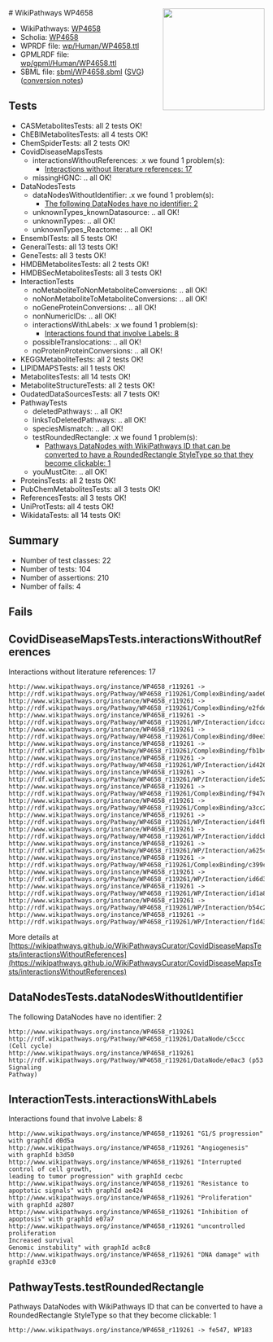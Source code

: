 <img style="float: right; width: 200px" src="../logo.png" />
# WikiPathways WP4658

* WikiPathways: [WP4658](https://identifiers.org/wikipathways:WP4658)
* Scholia: [WP4658](https://scholia.toolforge.org/wikipathways/WP4658)
* WPRDF file: [wp/Human/WP4658.ttl](../wp/Human/WP4658.ttl)
* GPMLRDF file: [wp/gpml/Human/WP4658.ttl](../wp/gpml/Human/WP4658.ttl)
* SBML file: [sbml/WP4658.sbml](../sbml/WP4658.sbml) ([SVG](../sbml/WP4658.svg)) ([conversion notes](../sbml/WP4658.txt))

## Tests
* CASMetabolitesTests: all 2 tests OK!
* ChEBIMetabolitesTests: all 4 tests OK!
* ChemSpiderTests: all 2 tests OK!
* CovidDiseaseMapsTests
    * interactionsWithoutReferences: .x we found 1 problem(s):
        * [Interactions without literature references: 17](#9701cce8)
    * missingHGNC: .. all OK!
* DataNodesTests
    * dataNodesWithoutIdentifier: .x we found 1 problem(s):
        * [The following DataNodes have no identifier: 2](#d2d32fa1)
    * unknownTypes_knownDatasource: .. all OK!
    * unknownTypes: .. all OK!
    * unknownTypes_Reactome: .. all OK!
* EnsemblTests: all 5 tests OK!
* GeneralTests: all 13 tests OK!
* GeneTests: all 3 tests OK!
* HMDBMetabolitesTests: all 2 tests OK!
* HMDBSecMetabolitesTests: all 3 tests OK!
* InteractionTests
    * noMetaboliteToNonMetaboliteConversions: .. all OK!
    * noNonMetaboliteToMetaboliteConversions: .. all OK!
    * noGeneProteinConversions: .. all OK!
    * nonNumericIDs: .. all OK!
    * interactionsWithLabels: .x we found 1 problem(s):
        * [Interactions found that involve Labels: 8](#630d267f)
    * possibleTranslocations: .. all OK!
    * noProteinProteinConversions: .. all OK!
* KEGGMetaboliteTests: all 2 tests OK!
* LIPIDMAPSTests: all 1 tests OK!
* MetabolitesTests: all 14 tests OK!
* MetaboliteStructureTests: all 2 tests OK!
* OudatedDataSourcesTests: all 7 tests OK!
* PathwayTests
    * deletedPathways: .. all OK!
    * linksToDeletedPathways: .. all OK!
    * speciesMismatch: .. all OK!
    * testRoundedRectangle: .x we found 1 problem(s):
        * [Pathways DataNodes with WikiPathways ID that can be converted to have a RoundedRectangle StyleType so that they become clickable: 1](#9fbad3cb)
    * youMustCite: .. all OK!
* ProteinsTests: all 2 tests OK!
* PubChemMetabolitesTests: all 3 tests OK!
* ReferencesTests: all 3 tests OK!
* UniProtTests: all 4 tests OK!
* WikidataTests: all 14 tests OK!


## Summary

* Number of test classes: 22
* Number of tests: 104
* Number of assertions: 210
* Number of fails: 4

## Fails

<a name="9701cce8" />

## CovidDiseaseMapsTests.interactionsWithoutReferences

Interactions without literature references: 17
```
http://www.wikipathways.org/instance/WP4658_r119261 -> http://rdf.wikipathways.org/Pathway/WP4658_r119261/ComplexBinding/aade0
http://www.wikipathways.org/instance/WP4658_r119261 -> http://rdf.wikipathways.org/Pathway/WP4658_r119261/ComplexBinding/e2fde
http://www.wikipathways.org/instance/WP4658_r119261 -> http://rdf.wikipathways.org/Pathway/WP4658_r119261/WP/Interaction/idcca35e3c
http://www.wikipathways.org/instance/WP4658_r119261 -> http://rdf.wikipathways.org/Pathway/WP4658_r119261/ComplexBinding/d0ee3
http://www.wikipathways.org/instance/WP4658_r119261 -> http://rdf.wikipathways.org/Pathway/WP4658_r119261/ComplexBinding/fb1b4
http://www.wikipathways.org/instance/WP4658_r119261 -> http://rdf.wikipathways.org/Pathway/WP4658_r119261/WP/Interaction/id426bf250
http://www.wikipathways.org/instance/WP4658_r119261 -> http://rdf.wikipathways.org/Pathway/WP4658_r119261/WP/Interaction/ide526e015
http://www.wikipathways.org/instance/WP4658_r119261 -> http://rdf.wikipathways.org/Pathway/WP4658_r119261/ComplexBinding/f947e
http://www.wikipathways.org/instance/WP4658_r119261 -> http://rdf.wikipathways.org/Pathway/WP4658_r119261/ComplexBinding/a3cc2
http://www.wikipathways.org/instance/WP4658_r119261 -> http://rdf.wikipathways.org/Pathway/WP4658_r119261/WP/Interaction/id4fb10029
http://www.wikipathways.org/instance/WP4658_r119261 -> http://rdf.wikipathways.org/Pathway/WP4658_r119261/WP/Interaction/iddcbf61b
http://www.wikipathways.org/instance/WP4658_r119261 -> http://rdf.wikipathways.org/Pathway/WP4658_r119261/WP/Interaction/a625c
http://www.wikipathways.org/instance/WP4658_r119261 -> http://rdf.wikipathways.org/Pathway/WP4658_r119261/ComplexBinding/c399c
http://www.wikipathways.org/instance/WP4658_r119261 -> http://rdf.wikipathways.org/Pathway/WP4658_r119261/WP/Interaction/id6d39703d
http://www.wikipathways.org/instance/WP4658_r119261 -> http://rdf.wikipathways.org/Pathway/WP4658_r119261/WP/Interaction/id1a8fc154
http://www.wikipathways.org/instance/WP4658_r119261 -> http://rdf.wikipathways.org/Pathway/WP4658_r119261/WP/Interaction/b54c2
http://www.wikipathways.org/instance/WP4658_r119261 -> http://rdf.wikipathways.org/Pathway/WP4658_r119261/WP/Interaction/f1d43
```

More details at [https://wikipathways.github.io/WikiPathwaysCurator/CovidDiseaseMapsTests/interactionsWithoutReferences](https://wikipathways.github.io/WikiPathwaysCurator/CovidDiseaseMapsTests/interactionsWithoutReferences)

<a name="d2d32fa1" />

## DataNodesTests.dataNodesWithoutIdentifier

The following DataNodes have no identifier: 2
```
http://www.wikipathways.org/instance/WP4658_r119261 http://rdf.wikipathways.org/Pathway/WP4658_r119261/DataNode/c5ccc (Cell cycle)
http://www.wikipathways.org/instance/WP4658_r119261 http://rdf.wikipathways.org/Pathway/WP4658_r119261/DataNode/e0ac3 (p53 Signaling
Pathway)
```

<a name="630d267f" />

## InteractionTests.interactionsWithLabels

Interactions found that involve Labels: 8
```
http://www.wikipathways.org/instance/WP4658_r119261 "G1/S progression" with graphId d0d5a
http://www.wikipathways.org/instance/WP4658_r119261 "Angiogenesis" with graphId b3d50
http://www.wikipathways.org/instance/WP4658_r119261 "Interrupted control of cell growth,
leading to tumor progression" with graphId cecbc
http://www.wikipathways.org/instance/WP4658_r119261 "Resistance to 
apoptotic signals" with graphId ae424
http://www.wikipathways.org/instance/WP4658_r119261 "Proliferation" with graphId a2807
http://www.wikipathways.org/instance/WP4658_r119261 "Inhibition of apoptosis" with graphId e07a7
http://www.wikipathways.org/instance/WP4658_r119261 "uncontrolled proliferation
Increased survival
Genomic instability" with graphId ac8c8
http://www.wikipathways.org/instance/WP4658_r119261 "DNA damage" with graphId e33c0
```

<a name="9fbad3cb" />

## PathwayTests.testRoundedRectangle

Pathways DataNodes with WikiPathways ID that can be converted to have a RoundedRectangle StyleType so that they become clickable: 1
```
http://www.wikipathways.org/instance/WP4658_r119261 -> fe547, WP183
 ```

